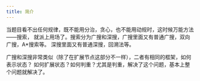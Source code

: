```yaml
---
title: 简介
---
```


当题目看不出任何规律，既不能用分治，贪心，也不能用动规时，这时候万能方法——搜索，
就派上用场了。搜索分为广搜和深搜，广搜里面又有普通广搜，双向广搜，A\*搜索等。
深搜里面又有普通深搜，回溯法等。

广搜和深搜非常类似（除了在扩展节点这部分不一样），二者有相同的框架，如何表示状态？
如何扩展状态？如何判重？尤其是判重，解决了这个问题，基本上整个问题就解决了。
